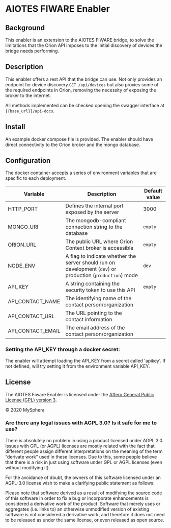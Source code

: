 # AIOTES FIWARE Enabler

## Background
This enabler is an extension to the AIOTES FIWARE bridge, to solve the limitations that the Orion API imposes to the initial discovery of devices the bridge needs performing.

## Description
This enabler offers a rest API that the bridge can use. Not only provides an endpoint for device discovery ```GET /api/devices``` but also proxies some of the required endpoints in Orion, removing the necessity of exposing the broker to the internet.

All methods implemented can be checked opening the swagger interface at ```{{base_url}}/api-docs```.


## Install
An example docker compose file is provided. The enabler should have direct connectivity to the Orion broker and the mongo database.

## Configuration
The docker container accepts a series of environment variables that are specific to each deployment.

| Variable          | Description                                                                                                       | Default value |
| ----------------- | ----------------------------------------------------------------------------------------------------------------- | ------------- |
| HTTP_PORT         | Defines the internal port exposed by the server                                                                   | 3000          |
| MONGO_URI         | The mongodb-compliant connection string to the database                                                           | ```empty```   |
| ORION_URL         | The public URL where Orion Context broker is accessible                                                           | ```empty```   |
| NODE_ENV          | A flag to indicate whether the server should run on development (```dev```) or production (```production```) mode | ```dev```     |
| API_KEY           | A string containing the security token to use this API                                                            | ```empty```   |
| API_CONTACT_NAME  | The identifying name of the contact person/organization                                                           |               |
| API_CONTACT_URL   | The URL pointing to the contact information                                                                       |               |
| API_CONTACT_EMAIL | The email address of the contact person/organization                                                              |               |

### Setting the API_KEY through a docker secret:
The enabler will attempt loading the API_KEY from a secret called 'apikey'. If not defined, will try setting it from the environment variable API_KEY.


## License
The AIOTES Fiware Enabler is licensed under the [Affero General Public License (GPL) version 3](https://github.com/telefonicaid/fiware-orion/blob/master/LICENSE).

&copy; 2020 MySphera

### Are there any legal issues with AGPL 3.0? Is it safe for me to use?

There is absolutely no problem in using a product licensed under AGPL 3.0. Issues with GPL (or AGPL) licenses are mostly related with the fact that different people assign different interpretations on the meaning of the term “derivate work” used in these licenses. Due to this, some people believe that there is a risk in just using software under GPL or AGPL licenses (even without modifying it).

For the avoidance of doubt, the owners of this software licensed under an AGPL-3.0 license wish to make a clarifying public statement as follows:

Please note that software derived as a result of modifying the source code of this software in order to fix a bug or incorporate enhancements is considered a derivative work of the product. Software that merely uses or aggregates (i.e. links to) an otherwise unmodified version of existing software is not considered a derivative work, and therefore it does not need to be released as under the same license, or even released as open source.


